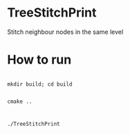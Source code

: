 # TreeStitchPrint
Stitch neighbour nodes in the same level

# How to run
<code>
mkdir build; cd build

cmake ..

./TreeStitchPrint

</code>
